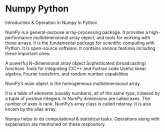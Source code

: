 # Numpy Python
Introduction & Operation in Numpy in Python

NumPy is a general-purpose array-processing package. It provides a high-performance multidimensional array object, and tools for working with these arrays. It is the fundamental package for scientific computing with Python. It is open-source software. It contains various features including these important ones:

A powerful N-dimensional array object
Sophisticated (broadcasting) functions
Tools for integrating C/C++ and Fortran code
Useful linear algebra, Fourier transform, and random number capabilities

NumPy’s main object is the homogeneous multidimensional array.

It is a table of elements (usually numbers), all of the same type, indexed by a tuple of positive integers.
In NumPy dimensions are called axes. The number of axes is rank.
NumPy’s array class is called ndarray. It is also known by the alias array.

Numpy helps to do computational & statistical tasks.
Operations along with explaination are mentioned on these respository.
